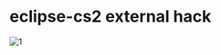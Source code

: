 # eclipse-cs2 external hack

![1](https://github.com/user-attachments/assets/abfd08c0-91bb-4b36-acfd-61c36bfc1675)
